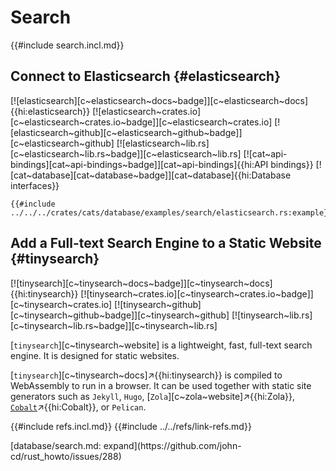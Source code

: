 # Search

{{#include search.incl.md}}

## Connect to Elasticsearch {#elasticsearch}

[![elasticsearch][c~elasticsearch~docs~badge]][c~elasticsearch~docs]{{hi:elasticsearch}}
[![elasticsearch~crates.io][c~elasticsearch~crates.io~badge]][c~elasticsearch~crates.io]
[![elasticsearch~github][c~elasticsearch~github~badge]][c~elasticsearch~github]
[![elasticsearch~lib.rs][c~elasticsearch~lib.rs~badge]][c~elasticsearch~lib.rs]
[![cat~api-bindings][cat~api-bindings~badge]][cat~api-bindings]{{hi:API bindings}}
[![cat~database][cat~database~badge]][cat~database]{{hi:Database interfaces}}

```rust,editable,noplayground
{{#include ../../../crates/cats/database/examples/search/elasticsearch.rs:example}}
```

## Add a Full-text Search Engine to a Static Website {#tinysearch}

[![tinysearch][c~tinysearch~docs~badge]][c~tinysearch~docs]{{hi:tinysearch}}
[![tinysearch~crates.io][c~tinysearch~crates.io~badge]][c~tinysearch~crates.io]
[![tinysearch~github][c~tinysearch~github~badge]][c~tinysearch~github]
[![tinysearch~lib.rs][c~tinysearch~lib.rs~badge]][c~tinysearch~lib.rs]

[`tinysearch`][c~tinysearch~website] is a lightweight, fast, full-text search engine. It is designed for static websites.

[`tinysearch`][c~tinysearch~docs]↗{{hi:tinysearch}} is compiled to WebAssembly to run in a browser. It can be used together with static site generators such as `Jekyll`, `Hugo`, [`Zola`][c~zola~website]↗{{hi:Zola}}, [`Cobalt`](https://cobalt-org.github.io)↗{{hi:Cobalt}}, or `Pelican`.

{{#include refs.incl.md}}
{{#include ../../refs/link-refs.md}}

<div class="hidden">
[database/search.md: expand](https://github.com/john-cd/rust_howto/issues/288)
</div>
